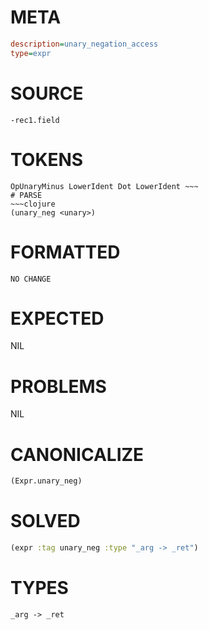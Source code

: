 # META
~~~ini
description=unary_negation_access
type=expr
~~~
# SOURCE
~~~roc
-rec1.field
~~~
# TOKENS
~~~text
OpUnaryMinus LowerIdent Dot LowerIdent ~~~
# PARSE
~~~clojure
(unary_neg <unary>)
~~~
# FORMATTED
~~~roc
NO CHANGE
~~~
# EXPECTED
NIL
# PROBLEMS
NIL
# CANONICALIZE
~~~clojure
(Expr.unary_neg)
~~~
# SOLVED
~~~clojure
(expr :tag unary_neg :type "_arg -> _ret")
~~~
# TYPES
~~~roc
_arg -> _ret
~~~
